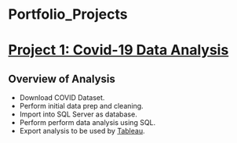# Portfolio_Projects

# [Project 1: Covid-19 Data Analysis](https://github.com/JerrisG/Portfolio_Projects/blob/main/PortfolioProject1V2.sql)
## Overview of Analysis
* Download COVID Dataset.
* Perform initial data prep and cleaning.
* Import into SQL Server as database.
* Perform perform data analysis using SQL.
* Export analysis to be used by [Tableau](https://public.tableau.com/app/profile/jerrisg/viz/COVID-19Dashboard_16217959357270/Dashboard1).
